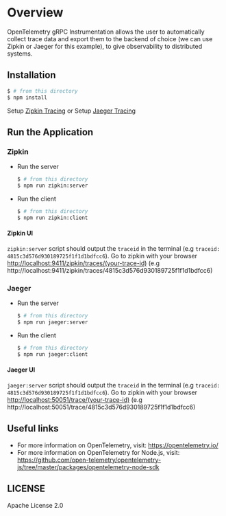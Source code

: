 # Overview

OpenTelemetry gRPC Instrumentation allows the user to automatically collect trace data and export them to the backend of choice (we can use Zipkin or Jaeger for this example), to give observability to distributed systems.

## Installation

```sh
$ # from this directory
$ npm install
```

Setup [Zipkin Tracing](https://zipkin.io/pages/quickstart.html)
or
Setup [Jaeger Tracing](https://www.jaegertracing.io/docs/1.12/getting-started/#all-in-one)

## Run the Application

### Zipkin

 - Run the server

   ```sh
   $ # from this directory
   $ npm run zipkin:server
   ```

 - Run the client

   ```sh
   $ # from this directory
   $ npm run zipkin:client
   ```

#### Zipkin UI
`zipkin:server` script should output the `traceid` in the terminal (e.g `traceid: 4815c3d576d930189725f1f1d1bdfcc6`).
Go to zipkin with your browser [http://localhost:9411/zipkin/traces/(your-trace-id)]() (e.g http://localhost:9411/zipkin/traces/4815c3d576d930189725f1f1d1bdfcc6)

<!-- <p align="center"><img src="./images/zipkin-ui.png?raw=true"/></p> -->

### Jaeger

 - Run the server

   ```sh
   $ # from this directory
   $ npm run jaeger:server
   ```

 - Run the client

   ```sh
   $ # from this directory
   $ npm run jaeger:client
   ```
#### Jaeger UI

`jaeger:server` script should output the `traceid` in the terminal (e.g `traceid: 4815c3d576d930189725f1f1d1bdfcc6`).
Go to zipkin with your browser [http://localhost:50051/trace/(your-trace-id)]() (e.g http://localhost:50051/trace/4815c3d576d930189725f1f1d1bdfcc6)


## Useful links
- For more information on OpenTelemetry, visit: <https://opentelemetry.io/>
- For more information on OpenTelemetry for Node.js, visit: <https://github.com/open-telemetry/opentelemetry-js/tree/master/packages/opentelemetry-node-sdk>

## LICENSE

Apache License 2.0
